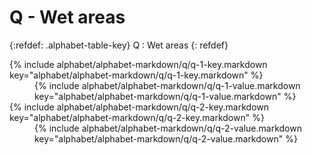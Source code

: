 # Q - Wet areas

{:refdef: .alphabet-table-key}
Q
: Wet areas
{: refdef}


<dt markdown='block' >
{% include alphabet/alphabet-markdown/q/q-1-key.markdown key="alphabet/alphabet-markdown/q/q-1-key.markdown" %}
</dt>
<dd markdown='1'>
{% include alphabet/alphabet-markdown/q/q-1-value.markdown key="alphabet/alphabet-markdown/q/q-1-value.markdown" %}
</dd>

<dt markdown='block' >
{% include alphabet/alphabet-markdown/q/q-2-key.markdown key="alphabet/alphabet-markdown/q/q-2-key.markdown" %}
</dt>
<dd markdown='1'>
{% include alphabet/alphabet-markdown/q/q-2-value.markdown key="alphabet/alphabet-markdown/q/q-2-value.markdown" %}
</dd>
